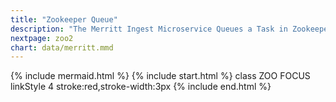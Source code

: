 ```yaml
---
title: "Zookeeper Queue"
description: "The Merritt Ingest Microservice Queues a Task in Zookeeper to process the new deposit"
nextpage: zoo2
chart: data/merritt.mmd
---
```

{% include mermaid.html %}
{% include start.html %}
  class ZOO FOCUS
  linkStyle 4 stroke:red,stroke-width:3px
{% include end.html %}

